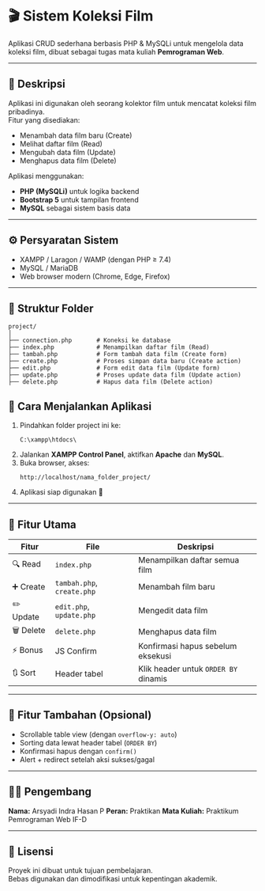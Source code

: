 # 🎬 Sistem Koleksi Film
Aplikasi CRUD sederhana berbasis PHP & MySQLi untuk mengelola data koleksi film, dibuat sebagai tugas mata kuliah **Pemrograman Web**.

---

## 📖 Deskripsi
Aplikasi ini digunakan oleh seorang kolektor film untuk mencatat koleksi film pribadinya.  
Fitur yang disediakan:
- Menambah data film baru (Create)
- Melihat daftar film (Read)
- Mengubah data film (Update)
- Menghapus data film (Delete)

Aplikasi menggunakan:
- **PHP (MySQLi)** untuk logika backend  
- **Bootstrap 5** untuk tampilan frontend  
- **MySQL** sebagai sistem basis data  

---

## ⚙️ Persyaratan Sistem
- XAMPP / Laragon / WAMP (dengan PHP ≥ 7.4)
- MySQL / MariaDB
- Web browser modern (Chrome, Edge, Firefox)

---

## 🧩 Struktur Folder
```
project/
│
├── connection.php       # Koneksi ke database
├── index.php            # Menampilkan daftar film (Read)
├── tambah.php           # Form tambah data film (Create form)
├── create.php           # Proses simpan data baru (Create action)
├── edit.php             # Form edit data film (Update form)
├── update.php           # Proses update data film (Update action)
├── delete.php           # Hapus data film (Delete action)

```

## 🚀 Cara Menjalankan Aplikasi
1. Pindahkan folder project ini ke:
   ```
   C:\xampp\htdocs\
   ```
2. Jalankan **XAMPP Control Panel**, aktifkan **Apache** dan **MySQL**.
3. Buka browser, akses:
   ```
   http://localhost/nama_folder_project/
   ```
4. Aplikasi siap digunakan 🎉

---

## 🧠 Fitur Utama
| Fitur | File | Deskripsi |
|-------|------|------------|
| 🔍 Read | `index.php` | Menampilkan daftar semua film |
| ➕ Create | `tambah.php`, `create.php` | Menambah film baru |
| ✏️ Update | `edit.php`, `update.php` | Mengedit data film |
| 🗑️ Delete | `delete.php` | Menghapus data film |
| ⚡ Bonus | JS Confirm | Konfirmasi hapus sebelum eksekusi |
| 🔃 Sort | Header tabel | Klik header untuk `ORDER BY` dinamis |

---

## 🧱 Fitur Tambahan (Opsional)
- Scrollable table view (dengan `overflow-y: auto`)
- Sorting data lewat header tabel (`ORDER BY`)
- Konfirmasi hapus dengan `confirm()`
- Alert + redirect setelah aksi sukses/gagal

---

## 👨‍💻 Pengembang
**Nama:** Arsyadi Indra Hasan P
**Peran:** Praktikan
**Mata Kuliah:** Praktikum Pemrograman Web IF-D  

---

## 📄 Lisensi
Proyek ini dibuat untuk tujuan pembelajaran.  
Bebas digunakan dan dimodifikasi untuk kepentingan akademik.
